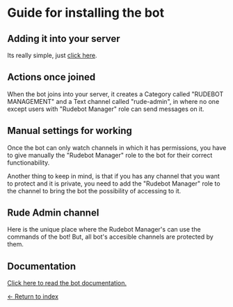 # Guide for installing the bot

## Adding it into your server

Its really simple, just [click here](https://discord.com/api/oauth2/authorize?client_id=784153361058103306&permissions=2081418487&scope=bot).

## Actions once joined

When the bot joins into your server, it creates a Category called "RUDEBOT MANAGEMENT" and a Text channel called "rude-admin", in where no one except users with "Rudebot Manager" role can send messages on it.

## Manual settings for working

Once the bot can only watch channels in which it has permissions, you have to give manually the "Rudebot Manager" role to the bot for their correct functionability.

Another thing to keep in mind, is that if you has any channel that you want to protect and it is private, you need to add the "Rudebot Manager" role to the channel to bring the bot the possibility of accessing to it.

## Rude Admin channel

Here is the unique place where the Rudebot Manager's can use the commands of the bot! But, all bot's accesible channels are protected by them.

## Documentation

[Click here to read the bot documentation.](../Code/DiscordBot/RudeApiV2/README.md)

[<- Return to index](../README.md)
